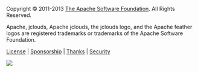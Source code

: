 Copyright &copy; 2011-2013 <a href="http://www.apache.org">The Apache Software Foundation</a>. All Rights Reserved.

Apache, jclouds, Apache jclouds, the jclouds logo, and the Apache feather logos are registered trademarks or trademarks of the Apache Software Foundation.

[License](http://www.apache.org/licenses/) | [Sponsorship](http://www.apache.org/foundation/sponsorship.html) | [Thanks](http://www.apache.org/foundation/thanks.html) | [Security](http://www.apache.org/security/)

<img src="/style/favicon.ico" />